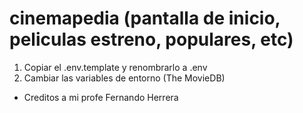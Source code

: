 # cinemapedia (pantalla de inicio, peliculas estreno, populares, etc)

1. Copiar el .env.template y renombrarlo a .env
2. Cambiar las variables de entorno (The MovieDB)




* Creditos a mi profe Fernando Herrera